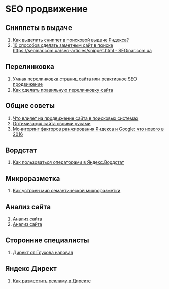 # SEO продвижение

## Сниппеты в выдаче
1. [Как выделить сниппет в поисковой выдаче Яндекса?](https://siteclinic.ru/blog/external-optimization/snippet-v-yandex/)
2. [10 способов сделать заметным сайт в поиске
https://seoinar.com.ua/seo-articles/snippet.html - SEOinar.com.ua](https://seoinar.com.ua/seo-articles/snippet.html)


## Перелинковка
1. [Умная перелинковка страниц сайта или реактивное SEO продвижение](http://convertmonster.ru/blog/seo-blog/perelinkovka-stranic-sajta-shemy-primery/)
2. [Как сделать правильную перелинковку сайта](http://seosko.ru/kak-sdelat-pravilnuyu-perelinkovku-sajta/)


## Общие советы
1. [Что влияет на продвижение сайта в поисковых системах](http://alextop.ru/sovets/95-prodvizhenie)
2. [Оптимизация сайта своими руками](http://lpgenerator.ru/blog/2014/09/08/optimizaciya-sajta-svoimi-rukami-polnyj-chek-list-po-seo-zadacham/)
3. [Мониторинг факторов ранжирования Яндекса и Google: что нового в 2016](https://www.ashmanov.com/pap/opt16)


## Вордстат
1. [Как пользоваться операторами в Яндекс.Вордстат](http://inetandwork.ru/semanticheskoe-yadro/kak-polzovatsya-operatorami-v-yandeks-vordstat.html/)


## Микроразметка
1. [Как устроен мир семантической микроразметки](https://habrahabr.ru/company/yandex/blog/211638/)


## Анализ сайта
1. [Анализ сайта](http://pr-cy.ru/analysis/)
2. [Анализ сайта](http://analiz-saita.net/)


## Сторонние специалисты
1. [Директ от Глухова наповал](https://xn-----8kchedhxtn4ads4act8a.xn--p1ai/?yclid=301030172514059821)

## Яндекс Директ
1. [Как разместить рекламу в Директе](https://yandex.ru/adv/edu/direct-start)

